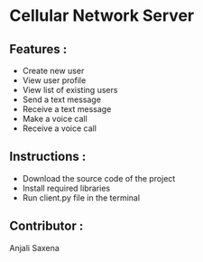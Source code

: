 # Cellular Network Server

## Features :
- Create new user
- View user profile
- View list of existing users
- Send a text message
- Receive a text message
- Make a voice call
- Receive a voice call

## Instructions :
- Download the source code of the project
- Install required libraries
- Run client.py file in the terminal

## Contributor :
Anjali Saxena
